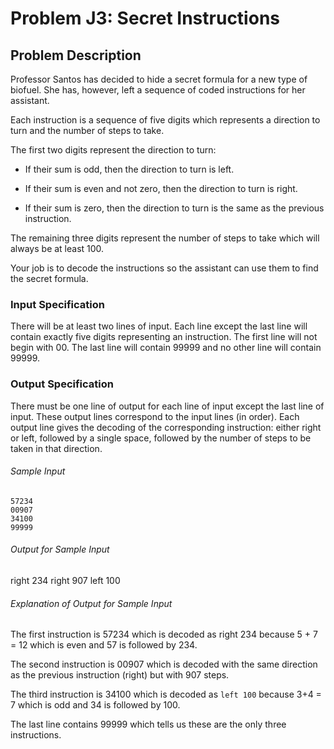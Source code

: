 # Problem J3: Secret Instructions

## Problem Description

Professor Santos has decided to hide a secret formula for a new type of
biofuel. She has, however, left a sequence of coded instructions for her
assistant.

Each instruction is a sequence of five digits which represents a
direction to turn and the number of steps to take.

The first two digits represent the direction to turn:

- If their sum is odd, then the direction to turn is left.

- If their sum is even and not zero, then the direction to turn is
    right.

- If their sum is zero, then the direction to turn is the same as the
    previous instruction.

The remaining three digits represent the number of steps to take which
will always be at least 100.

Your job is to decode the instructions so the assistant can use them to
find the secret formula.

### Input Specification

There will be at least two lines of input. Each line except the last
line will contain exactly five digits representing an instruction. The
first line will not begin with 00. The last line will contain 99999 and
no other line will contain 99999.

### Output Specification

There must be one line of output for each line of input except the last
line of input. These output lines correspond to the input lines (in
order). Each output line gives the decoding of the corresponding
instruction: either right or left, followed by a single space, followed
by the number of steps to be taken in that direction.

###### Sample Input

```
57234
00907
34100
99999
```

###### Output for Sample Input

right 234
right 907
left 100

###### Explanation of Output for Sample Input

The first instruction is 57234 which is decoded as right 234 because 5 +
7 = 12 which is even and 57 is followed by 234.

The second instruction is 00907 which is decoded with the same direction
as the previous instruction (right) but with 907 steps.

The third instruction is 34100 which is decoded as `left 100` because 3+4
= 7 which is odd and 34 is followed by 100.

The last line contains 99999 which tells us these are the only three
instructions.

